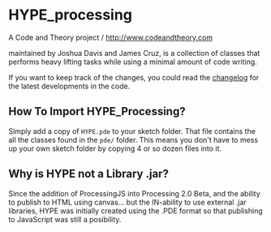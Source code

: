HYPE_processing
==============================

A Code and Theory project / http://www.codeandtheory.com

maintained by Joshua Davis and James Cruz, is a collection of classes that performs heavy lifting tasks while using a minimal amount of code writing.

If you want to keep track of the changes, you could read the [changelog](CHANGELOG.md) for the latest developments in the code.


How To Import HYPE_Processing?
-------------------------------
Simply add a copy of `HYPE.pde` to your sketch folder. That file contains the all the classes found in the `pde/` folder. This means you don't have to mess up your own sketch folder by copying 4 or so dozen files into it.


Why is HYPE not a Library .jar?
-------------------------------
Since the addition of ProcessingJS into Processing 2.0 Beta, and the ability to publish to HTML using canvas... but the IN-ability to use external .jar libraries, HYPE was initially created using the .PDE format so that publishing to JavaScript was still a posibility.
